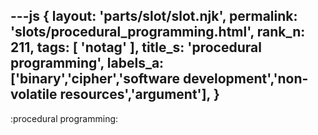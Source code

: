 ---js
{
  layout: 'parts/slot/slot.njk',
  permalink: 'slots/procedural_programming.html',
  rank_n: 211,
  tags: [ 'notag' ],
  title_s: 'procedural programming',
  labels_a: ['binary','cipher','software development','non-volatile resources','argument'],
}
---
:procedural programming:

